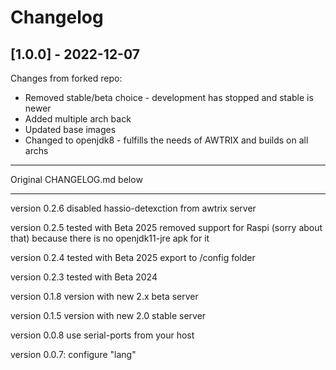 # Changelog

## [1.0.0] - 2022-12-07

Changes from forked repo:
* Removed stable/beta choice - development has stopped and stable is newer
* Added multiple arch back
* Updated base images
* Changed to openjdk8 - fulfills the needs of AWTRIX and builds on all archs

---

Original CHANGELOG.md below

---

version 0.2.6 disabled hassio-detexction from awtrix server

version 0.2.5 tested with Beta 2025 removed support for Raspi (sorry about that) because  there is no openjdk11-jre apk for it

version 0.2.4 tested with Beta 2025 export to /config folder

version 0.2.3 tested with Beta 2024

version 0.1.8 version with new 2.x beta server

version 0.1.5 version with new 2.0 stable server

version 0.0.8  use serial-ports from your host

version 0.0.7: configure "lang"

